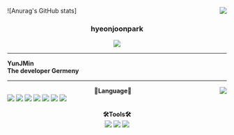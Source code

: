 ![Anurag's GitHub stats]
<img align="right" src="https://github-readme-stats.vercel.app/api?username=hyeonjoonpark&exclude_repo=Computer-Science-Engineering&layout=compact&langs_count=10"/>

  <div align="center">

  ### <b> hyeonjoonpark </b> 


<a href="https://github.com/hyeonjoonpark"></a>
  <a href="https://www.instagram.com/jjoon1379/"><img src="https://img.shields.io/badge/Instagram-FF0080?style=flat-round&logo=instagram&logoColor=white"/>
</a>
</div>

---

<div align="left">
<b>YunJMin<br>The developer Germeny</b>
</div>

---

<div align="left">
<img align="right" src="https://github-readme-stats.vercel.app/api/top-langs/?username=hyeonjoonpark&theme=dracula&exclude_repo=Computer-Science-Engineering&layout=compact&langs_count=10"/>

<div align="center"> 
<b>📖Language📖</b>
</div>
  <img src="https://img.shields.io/badge/C-00daf2?style=for-the-badge&logo=C&logoColor=white">
  <img src="https://img.shields.io/badge/html5-E34F26?style=for-the-badge&logo=html5&logoColor=white">
  <img src="https://img.shields.io/badge/css3-0000ff?style=for-the-badge&logo=css3&logoColor=white">
  <img src="https://img.shields.io/badge/Javascript-e4e94f?style=for-the-badge&logo=javascript&logoColor=white">
  <img src="https://img.shields.io/badge/Node.js-02a102?style=for-the-badge&logo=node.js&logoColor=white">
  <img src="https://img.shields.io/badge/Oracle-d3a102?style=for-the-badge&logo=oracle&logoColor=white">
  <img src="https://img.shields.io/badge/Python-2788c5?style=for-the-badge&logo=python&logoColor=white">
<br>
<br>
<div align="center"> 
<b>🛠Tools🛠</b>
</div>
  <div align="center">
<img src="https://img.shields.io/badge/Visual Studio code-24acf2?style=flat-round&logo=visualstudiocode&logoColor=white"/>
<img src="https://img.shields.io/badge/Github-black?style=flat-round&logo=Github&logoColor=white"/>
<img src="https://img.shields.io/badge/Git-orange?style=flat-round&logo=Git&logoColor=white"/>
  </div>
  </div>
</div>

